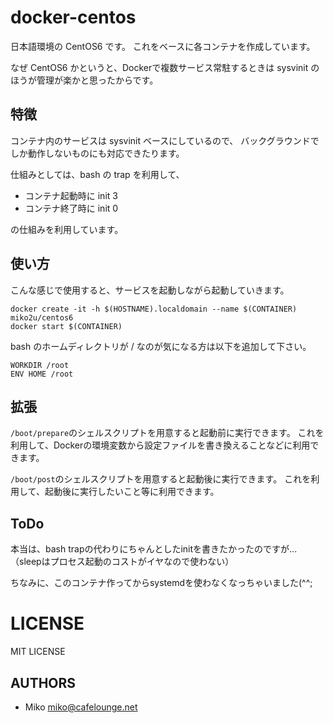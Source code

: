 # docker-centos

日本語環境の CentOS6 です。
これをベースに各コンテナを作成しています。

なぜ CentOS6 かというと、Dockerで複数サービス常駐するときは
sysvinit のほうが管理が楽かと思ったからです。

## 特徴

コンテナ内のサービスは sysvinit ベースにしているので、
バックグラウンドでしか動作しないものにも対応できたります。

仕組みとしては、bash の trap を利用して、

- コンテナ起動時に init 3
- コンテナ終了時に init 0

の仕組みを利用しています。

## 使い方

こんな感じで使用すると、サービスを起動しながら起動していきます。

```
docker create -it -h $(HOSTNAME).localdomain --name $(CONTAINER) miko2u/centos6
docker start $(CONTAINER)
```

bash のホームディレクトリが / なのが気になる方は以下を追加して下さい。

```
WORKDIR /root
ENV HOME /root
```

## 拡張

`/boot/prepare`のシェルスクリプトを用意すると起動前に実行できます。
これを利用して、Dockerの環境変数から設定ファイルを書き換えることなどに利用できます。

`/boot/post`のシェルスクリプトを用意すると起動後に実行できます。
これを利用して、起動後に実行したいこと等に利用できます。

## ToDo

本当は、bash trapの代わりにちゃんとしたinitを書きたかったのですが...
（sleepはプロセス起動のコストがイヤなので使わない）

ちなみに、このコンテナ作ってからsystemdを使わなくなっちゃいました(^^;

# LICENSE

MIT LICENSE

## AUTHORS

- Miko <miko@cafelounge.net>
